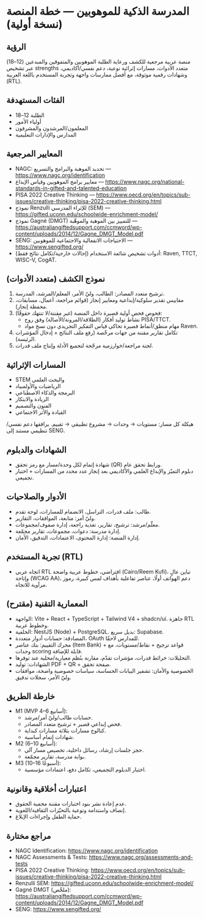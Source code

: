 # المدرسة الذكية للموهوبين — خطة المنصة (نسخة أولية)

## الرؤية
منصة عربية مرجعية للكشف ورعاية الطلبة الموهوبين والمتفوقين والمبدعين (12–18) عبر تشخيص strengths متعدد الأدوات، مسارات إثرائية نوعية، دعم نفسي/أكاديمي، وشهادات رقمية موثوقة، مع أفضل ممارسات واجهة وتجربة المستخدم باللغة العربية (RTL).

## الفئات المستهدفة
- الطلبة 12–18
- أولياء الأمور
- المعلمون/المرشدون والمشرفون
- المدارس والإدارات التعليمية

## المعايير المرجعية
- NAGC: تحديد الموهبة والبرامج والتسريع — https://www.nagc.org/identification
- معايير برامج الموهوبين وقياس الإبداع — https://www.nagc.org/national-standards-in-gifted-and-talented-education
- PISA 2022 Creative Thinking — https://www.oecd.org/en/topics/sub-issues/creative-thinking/pisa-2022-creative-thinking.html
- نموذج Renzulli للإثراء المدرسي (SEM) — https://gifted.uconn.edu/schoolwide-enrichment-model/
- نموذج Gagné (DMGT) للتمييز بين الموهبة والموهَّبة — https://australiangiftedsupport.com/ccmword/wp-content/uploads/2014/12/Gagne_DMGT_Model.pdf
- SENG: الاحتياجات الانفعالية والاجتماعية للموهوبين — https://www.sengifted.org/
- أدوات تشخيص شائعة الاستخدام (إحالات خارجية/تكامل نتائج فقط): Raven, TTCT, WISC-V, CogAT.

## نموذج الكشف (متعدد الأدوات)
1) ترشيح متعدد المصادر: الطالب، وليّ الأمر، المعلم/المرشد، المدرسة.
2) مقاييس تقدير سلوكية/إبداعية ومعايير إنجاز (قوائم مراجعة، أعمال، مسابقات، محفظة إنجاز).
3) فحوص فحص أولية قصيرة داخل المنصة (غير مقننة/لا تنتهك حقوقًا):
   - نشاط توليد أفكار (الطلاقة/المرونة/الأصالة) وفق روح PISA/TTCT.
   - مهام منطق/أنماط قصيرة تحاكي قياس التفكير التجريدي دون نسخ مواد Raven.
4) تكامل تقارير مقننة من جهات مرخّصة (رفع ملف النتائج + إدخال المؤشرات الرئيسة).
5) لجنة مراجعة/خوارزمية مرجّحة لتجميع الأدلة وإنتاج ملف قدرات.

## المسارات الإثرائية
- STEM والبحث العلمي
- الرياضيات والأولمبياد
- البرمجة والذكاء الاصطناعي
- الريادة والابتكار
- الفنون والتصميم
- القيادة والأثر الاجتماعي

هيكلة كل مسار: مستويات → وحدات → مشروع تطبيقي → تقييم. يرافقها دعم نفسي/تنظيمي مستند إلى SENG.

## الشهادات والدبلوم
- شهادة إتمام لكل وحدة/مسار مع رمز تحقق (QR) ورابط تحقق عام.
- دبلوم التميّز والإبداع العلمي والأكاديمي بعد إنجاز عدد محدد من المسارات + اختبار تجميعي.

## الأدوار والصلاحيات
- طالب: ملف قدرات، التراسل، الانضمام للمسارات، لوحة تقدم.
- وليّ أمر: متابعة، الموافقات، التقارير.
- معلّم/مرشد: ترشيح، تقارير، تغذية راجعة، إدارة صفوف/مجموعات.
- إدارة مدرسة: دعوات، مجموعات، تقارير مجمّعة.
- إدارة المنصة: إدارة المحتوى، الاعتمادات، التدقيق، الأمان.

## تجربة المستخدم (RTL)
- اتجاه عربي RTL افتراضي، خطوط عربية واضحة (Cairo/Reem Kufi)، تباين عالٍ وإتاحة (WCAG AA)، دعم الهواتف أولًا، عناصر تفاعلية بأهداف لمس كبيرة، رموز مرآوية للاتجاه.

## المعمارية التقنية (مقترح)
- الواجهة: Vite + React + TypeScript + Tailwind V4 + shadcn/ui. جاهزة RTL وخطوط عربية.
- الخلفية: NestJS (Node) + PostgreSQL. بديل سريع: Supabase.
- المصادقة: حسابات أدوار متعددة، OAuth للمدارس لاحقًا.
- محرك التقييم: بنك عناصر (Item Bank) + قواعد ترجيح + نقاط/مستويات، مع وحدات scoring قابلة للإضافة.
- التحليلات: خرائط قدرات، مؤشرات تقدّم، مقارنة بنُظم معيارية/محلية عند توفرها.
- الشهادات: توليد PDF + QR + صفحة تحقق.
- الخصوصية والأمان: تشفير البيانات الحساسة، سياسات خصوصية واضحة، موافقات وليّ الأمر، سجلات تدقيق.

## خارطة الطريق
- M1 (MVP 4–6 أسابيع):
  - حسابات طالب/وليّ أمر/مرشد.
  - فحص إبداعي قصير + ترشيح متعدد المصادر.
  - كتالوج مسارات بثلاثة مسارات كبداية.
  - شهادات إتمام أساسية.
- M2 (6–10 أسابيع):
  - حجز جلسات إرشاد، رسائل داخلية، تخصيص مسار آلي.
  - بوابة مدرسة، تقارير مجمّعة.
- M3 (10–16 أسبوعًا):
  - اختبار الدبلوم التجميعي، تكامل دفع، اعتمادات مؤسسية.

## اعتبارات أخلاقية وقانونية
- عدم إعادة نشر بنود اختبارات مقننة محمية الحقوق.
- إنصاف واستدامة وتوعية بالتحيّزات الثقافية/اللغوية.
- حماية الطفل وإجراءات الإبلاغ.

## مراجع مختارة
- NAGC Identification: https://www.nagc.org/identification
- NAGC Assessments & Tests: https://www.nagc.org/assessments-and-tests
- PISA 2022 Creative Thinking: https://www.oecd.org/en/topics/sub-issues/creative-thinking/pisa-2022-creative-thinking.html
- Renzulli SEM: https://gifted.uconn.edu/schoolwide-enrichment-model/
- Gagné DMGT (ملخّص): https://australiangiftedsupport.com/ccmword/wp-content/uploads/2014/12/Gagne_DMGT_Model.pdf
- SENG: https://www.sengifted.org/
